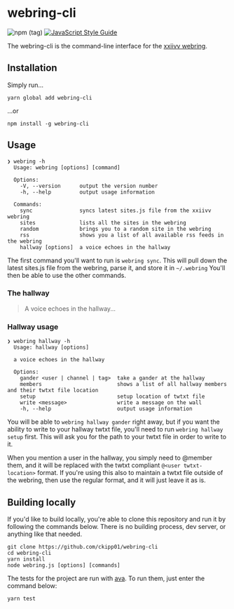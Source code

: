 # webring-cli
![npm (tag)](https://img.shields.io/npm/v/webring-cli/latest.svg?color=lightgrey)
[![JavaScript Style Guide](https://img.shields.io/badge/code_style-standard-lightgrey.svg)](https://standardjs.com)

The webring-cli is the command-line interface for the [xxiivv webring](https://webring.xxiivv.com).

## Installation

Simply run...
```
yarn global add webring-cli
```
...or
```
npm install -g webring-cli
```

## Usage

```
❯ webring -h
  Usage: webring [options] [command]

  Options:
    -V, --version      output the version number
    -h, --help         output usage information

  Commands:
    sync               syncs latest sites.js file from the xxiivv webring
    sites              lists all the sites in the webring
    random             brings you to a random site in the webring
    rss                shows you a list of all available rss feeds in the webring
    hallway [options]  a voice echoes in the hallway
```

The first command you'll want to run is `webring sync`.
This will pull down the latest sites.js file from the webring, parse it, and store it in `~/.webring`
You'll then be able to use the other commands.

### The hallway

> A voice echoes in the hallway...

### Hallway usage

```
❯ webring hallway -h
  Usage: hallway [options]

  a voice echoes in the hallway

  Options:
    gander <user | channel | tag>  take a gander at the hallway
    members                        shows a list of all hallway members and their twtxt file location
    setup                          setup location of twtxt file
    write <message>                write a message on the wall
    -h, --help                     output usage information
```

You will be able to `webring hallway gander` right away, but if you want the ability to write to your hallway twtxt file, you'll need to run `webring hallway setup` first.
This will ask you for the path to your twtxt file in order to write to it.


When you mention a user in the hallway, you simply need to @member them, and it will be replaced with the twtxt compliant `@<user twtxt-location>` format.
If you're using this also to maintain a twtxt file outside of the webring, then use the regular format, and it will just leave it as is.

## Building locally

If you'd like to build locally, you're able to clone this repository and run it by following the commands below.
There is no building process, dev server, or anything like that needed.

```
git clone https://github.com/ckipp01/webring-cli
cd webring-cli
yarn install
node webring.js [options] [commands]
```

The tests for the project are run with [ava](https://github.com/avajs/ava).
To run them, just enter the command below:

```
yarn test
```
